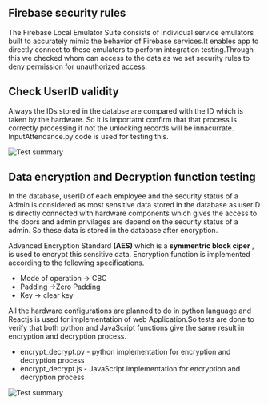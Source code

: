 ## Firebase security rules 

The Firebase Local Emulator Suite consists of individual service emulators built to accurately mimic the behavior of Firebase services.It enables app to directly connect to these emulators to perform integration testing.Through this we checked whom can access to the data as we set security rules to deny permission for unauthorized access.

## Check UserID validity
Always the  IDs stored in the databse are compared with the ID which is taken by the hardware. So it is importatnt confirm that that process is correctly processing if not the unlocking records will be innacurrate. InputAttendance.py code is used for testing this.


![Test summary](https://github.com/cepdnaclk/e16-3yp-smart-door-lock/blob/main/Images/test%20summary.png)

## Data encryption and Decryption function testing

In the database, userID of each employee and the security status of a Admin is considered as most sensitive data stored in the database as userID is directly connected with hardware components which gives the access to the doors and admin privilages are depend on the security status of a admin. So these data is stored in the database after encryption.

Advanced Encryption Standard <b>(AES)</b> which is a <b>symmentric block ciper</b> , is used to encrypt this sensitive data. Encryption function is implemented according to the following specifications.
  - Mode of operation -> CBC
  - Padding ->Zero Padding 
  - Key -> clear key
  
All the hardware configurations are planned to do in python language and Reactjs is used for implementation of web Application.So tests are done to verify that both python and JavaScript functions give the same result in encryption and decryption process.

- encrypt_decrypt.py - python implementation for encryption and decryption process
- encrypt_decrypt.js - JavaScript implementation for encryption and decryption process

![Test summary](https://github.com/cepdnaclk/e16-3yp-smart-door-lock/blob/main/Images/encrypt_test.png)
